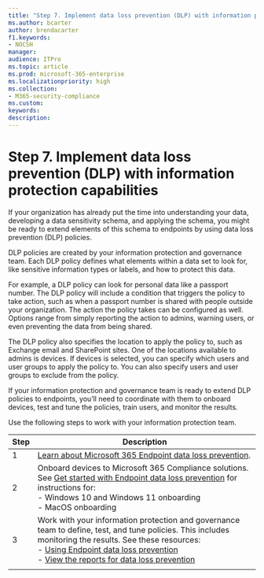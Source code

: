 ```yaml
---
title: "Step 7. Implement data loss prevention (DLP) with information protection capabilities"
ms.author: bcarter
author: brendacarter
f1.keywords:
- NOCSH
manager: 
audience: ITPro
ms.topic: article
ms.prod: microsoft-365-enterprise
ms.localizationpriority: high
ms.collection:
- M365-security-compliance
ms.custom: 
keywords: 
description: 
---
```


# Step 7. Implement data loss prevention (DLP) with information protection capabilities

If your organization has already put the time into understanding your data, developing a data sensitivity schema, and applying the schema, you might be ready to extend elements of this schema to endpoints by using data loss prevention (DLP) policies. 

DLP policies are created by your information protection and governance team. Each DLP policy defines what elements within a data set to look for, like sensitive information types or labels, and how to protect this data. 

For example, a DLP policy can look for personal data like a passport number. The DLP policy will include a condition that triggers the policy to take action, such as when a passport number is shared with people outside your organization. The action the policy takes can be configured as well. Options range from simply reporting the action to admins, warning users, or even preventing the data from being shared.

The DLP policy also specifies the location to apply the policy to, such as Exchange email and SharePoint sites. One of the locations available to admins is devices. If devices is selected, you can specify which users and user groups to apply the policy to. You can also specify users and user groups to exclude from the policy.

If your information protection and governance team is ready to extend DLP policies to endpoints, you’ll need to coordinate with them to onboard devices, test and tune the policies, train users, and monitor the results. 

Use the following steps to work with your information protection team.


|Step  |Description  |
|---------|---------|
|1     |  [Learn about Microsoft 365 Endpoint data loss prevention](../compliance/endpoint-dlp-learn-about.md).        |
|2     | Onboard devices to Microsoft 365 Compliance solutions. See [Get started with Endpoint data loss prevention](../compliance/endpoint-dlp-getting-started.md) for instructions for:<br>- Windows 10 and Windows 11 onboarding<br>- MacOS onboarding       |
|3     |   Work with your information protection and governance team to define, test, and tune policies. This includes monitoring the results. See these resources:<br>- [Using Endpoint data loss prevention](../compliance/endpoint-dlp-using.md)<br>- [View the reports for data loss prevention](../compliance/view-the-dlp-reports.md)      |
|     |         |
